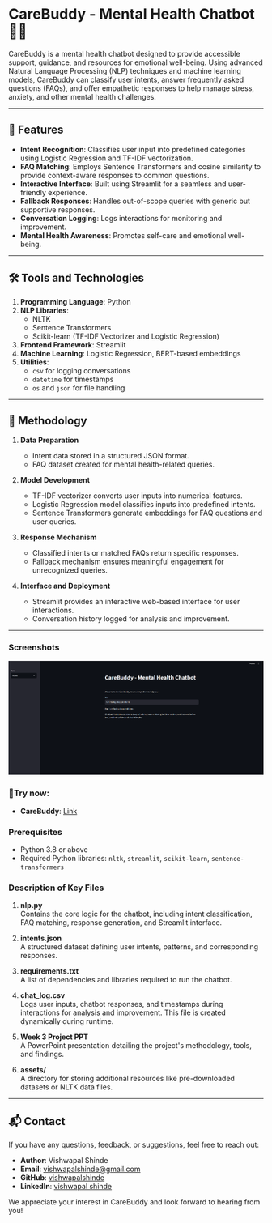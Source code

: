# CareBuddy - Mental Health Chatbot 🤖💙

CareBuddy is a mental health chatbot designed to provide accessible support, guidance, and resources for emotional well-being. Using advanced Natural Language Processing (NLP) techniques and machine learning models, CareBuddy can classify user intents, answer frequently asked questions (FAQs), and offer empathetic responses to help manage stress, anxiety, and other mental health challenges.

---

## 🚀 Features

- **Intent Recognition**: Classifies user input into predefined categories using Logistic Regression and TF-IDF vectorization.
- **FAQ Matching**: Employs Sentence Transformers and cosine similarity to provide context-aware responses to common questions.
- **Interactive Interface**: Built using Streamlit for a seamless and user-friendly experience.
- **Fallback Responses**: Handles out-of-scope queries with generic but supportive responses.
- **Conversation Logging**: Logs interactions for monitoring and improvement.
- **Mental Health Awareness**: Promotes self-care and emotional well-being.

---

## 🛠️ Tools and Technologies

1. **Programming Language**: Python
2. **NLP Libraries**:  
   - NLTK  
   - Sentence Transformers  
   - Scikit-learn (TF-IDF Vectorizer and Logistic Regression)
3. **Frontend Framework**: Streamlit
4. **Machine Learning**: Logistic Regression, BERT-based embeddings
5. **Utilities**:  
   - `csv` for logging conversations  
   - `datetime` for timestamps  
   - `os` and `json` for file handling

---

## 🧠 Methodology

1. **Data Preparation**  
   - Intent data stored in a structured JSON format.
   - FAQ dataset created for mental health-related queries.

2. **Model Development**  
   - TF-IDF vectorizer converts user inputs into numerical features.
   - Logistic Regression model classifies inputs into predefined intents.
   - Sentence Transformers generate embeddings for FAQ questions and user queries.

3. **Response Mechanism**  
   - Classified intents or matched FAQs return specific responses.
   - Fallback mechanism ensures meaningful engagement for unrecognized queries.

4. **Interface and Deployment**  
   - Streamlit provides an interactive web-based interface for user interactions.
   - Conversation history logged for analysis and improvement.

---
### Screenshots
![Carebuddy](/img.png)

### 🤖Try now:
- **CareBuddy**: [Link](https://carebuddy.streamlit.app/)
  
### Prerequisites
- Python 3.8 or above
- Required Python libraries: `nltk`, `streamlit`, `scikit-learn`, `sentence-transformers`


### Description of Key Files

1. **nlp.py**  
   Contains the core logic for the chatbot, including intent classification, FAQ matching, response generation, and Streamlit interface.

2. **intents.json**  
   A structured dataset defining user intents, patterns, and corresponding responses.

3. **requirements.txt**  
   A list of dependencies and libraries required to run the chatbot.

4. **chat_log.csv**  
   Logs user inputs, chatbot responses, and timestamps during interactions for analysis and improvement. This file is created dynamically during runtime.

5. **Week 3 Project PPT**  
   A PowerPoint presentation detailing the project's methodology, tools, and findings.

6. **assets/**  
   A directory for storing additional resources like pre-downloaded datasets or NLTK data files.

---

## 📬 Contact

If you have any questions, feedback, or suggestions, feel free to reach out:

- **Author**: Vishwapal Shinde 
- **Email**: [vishwapalshinde@gmail.com](mailto:vishwapalshinde1766@gmail.com)  
- **GitHub**: [vishwapalshinde](https://github.com/vishwapalshinde)  
- **LinkedIn**: [vishwapal shinde](https://www.linkedin.com/in/vishwapal-shinde-79967725a)  

We appreciate your interest in CareBuddy and look forward to hearing from you!


